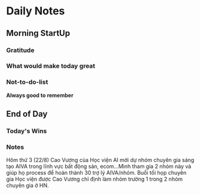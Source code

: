 # Daily Notes
## Morning StartUp
### Gratitude
### What would make today great
### Not-to-do-list
**Always good to remember**
## End of Day

### Today's Wins

### Notes
Hôm thứ 3 (22/8) Cao Vương của Học viện AI mời dự nhóm chuyên gia sáng tạo AIVA trong lĩnh vực bất động sản, ecom...Mình tham gia 2 nhóm này và giúp họ process để hoàn thành 30 trợ lý AIVA/nhóm. Buổi tối họp chuyên gia Học viện được Cao Vương chỉ định làm nhóm trường 1 trong 2 nhóm chuyên gia ở HN. 



